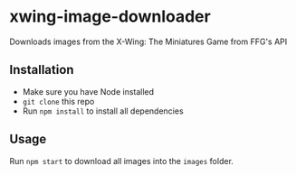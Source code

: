 # xwing-image-downloader

Downloads images from the X-Wing: The Miniatures Game from FFG's API

## Installation

- Make sure you have Node installed
- `git clone` this repo
- Run `npm install` to install all dependencies

## Usage

Run `npm start` to download all images into the `images` folder.
